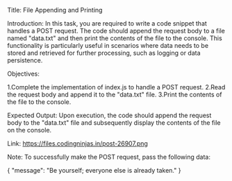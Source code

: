 Title: File Appending and Printing

Introduction:
In this task, you are required to write a code snippet that handles a POST request. The code should append the request body to a file named "data.txt" and then print the contents of the file to the console. This functionality is particularly useful in scenarios where data needs to be stored and retrieved for further processing, such as logging or data persistence.

Objectives:

1.Complete the implementation of index.js to handle a POST request.
2.Read the request body and append it to the "data.txt" file.
3.Print the contents of the file to the console.

Expected Output:
Upon execution, the code should append the request body to the "data.txt" file and subsequently display the contents of the file on the console.

Link: https://files.codingninjas.in/post-26907.png

Note:
To successfully make the POST request, pass the following data:

{
"message": "Be yourself; everyone else is already taken."
}

